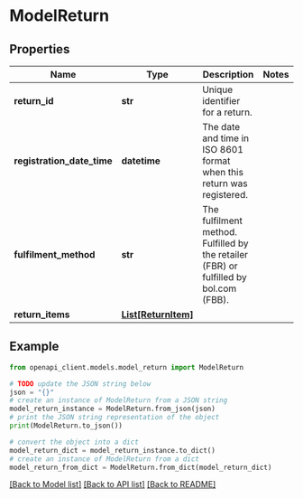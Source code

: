 # ModelReturn


## Properties

Name | Type | Description | Notes
------------ | ------------- | ------------- | -------------
**return_id** | **str** | Unique identifier for a return. | 
**registration_date_time** | **datetime** | The date and time in ISO 8601 format when this return was registered. | 
**fulfilment_method** | **str** | The fulfilment method. Fulfilled by the retailer (FBR) or fulfilled by bol.com (FBB). | 
**return_items** | [**List[ReturnItem]**](ReturnItem.md) |  | 

## Example

```python
from openapi_client.models.model_return import ModelReturn

# TODO update the JSON string below
json = "{}"
# create an instance of ModelReturn from a JSON string
model_return_instance = ModelReturn.from_json(json)
# print the JSON string representation of the object
print(ModelReturn.to_json())

# convert the object into a dict
model_return_dict = model_return_instance.to_dict()
# create an instance of ModelReturn from a dict
model_return_from_dict = ModelReturn.from_dict(model_return_dict)
```
[[Back to Model list]](../README.md#documentation-for-models) [[Back to API list]](../README.md#documentation-for-api-endpoints) [[Back to README]](../README.md)


